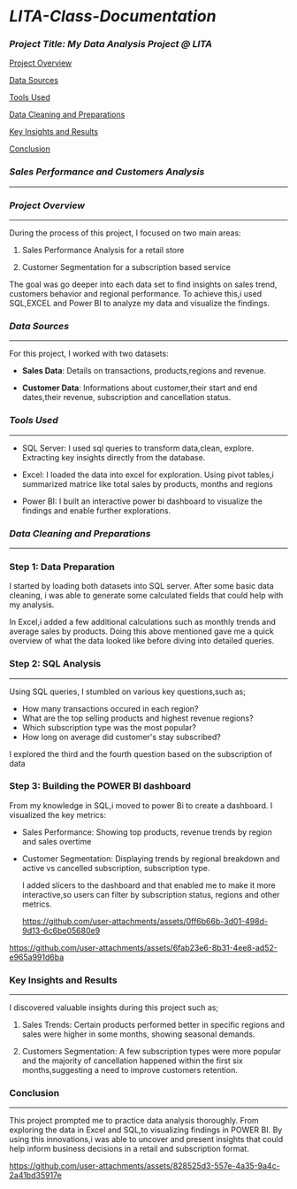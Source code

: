 # *LITA-Class-Documentation*

### *Project Title: My Data Analysis Project @ LITA*

[Project Overview](#project-overview)

[Data Sources](#data-sources) 

[Tools Used](#tools-used) 

[Data Cleaning and Preparations](#data-cleaning-and-preparations)

[Key Insights and Results](#key-insights-and-results)

[Conclusion](#conclusion)

### *Sales Performance and Customers Analysis*
------------
### *Project Overview*
-------------

During the process of this project, I focused on two main areas:
1. Sales Performance Analysis for a retail store

2. Customer Segmentation for a subscription based service

The goal was go deeper into each data set to find insights on sales trend, customers behavior and regional performance. To achieve this,i used SQL,EXCEL and Power BI to analyze my data and visualize the findings.

### *Data Sources* 
---------------

For this project, I worked with two datasets:
- **Sales Data**: Details on transactions, products,regions and revenue.

- **Customer Data**: Informations about customer,their start and end dates,their revenue, subscription and cancellation status. 

### *Tools Used*
----------

- SQL Server: I used sql queries to transform data,clean, explore. Extracting key insights directly from the database.
  
- Excel: I loaded the data into excel for exploration. Using pivot tables,i summarized matrice like total sales by products, months and regions

- Power BI: I built an interactive power bi dashboard to visualize the findings and enable further explorations.

### *Data Cleaning and Preparations*
----------------

### Step 1: Data Preparation 
 I started by loading both datasets into SQL server. After some basic data cleaning, i was able to generate some calculated fields that could help with my analysis.
 
 In Excel,i added a few additional calculations such as monthly trends and average sales by products. Doing this above mentioned gave me a quick overview of what the data looked like before diving into detailed queries.
   
### Step 2: SQL Analysis
----------------

Using SQL queries, I stumbled on various key questions,such as;

- How many transactions occured in each region?
- What are the top selling products and highest revenue regions?
- Which subscription type was the most popular?
- How long on average did customer's stay subscribed?

I explored the third and the fourth question based on the subscription of data

### Step 3: Building the POWER BI dashboard 

From my knowledge in SQL,i moved to power Bi to create a dashboard. I visualized the key metrics: 

- Sales Performance: Showing top products, revenue trends by region and sales overtime 
  
- Customer Segmentation: Displaying trends by regional breakdown and active vs cancelled subscription, subscription type.

  I added slicers to the dashboard and that enabled me to make it more interactive,so users can filter by subscription status, regions and other metrics.
  
  https://github.com/user-attachments/assets/0ff6b66b-3d01-498d-9d13-6c6be05680e9

https://github.com/user-attachments/assets/6fab23e6-8b31-4ee8-ad52-e965a991d6ba

### Key Insights and Results 
---------------

I discovered valuable insights during this project such as;

1. Sales Trends: Certain products performed better in specific regions and sales were higher in some months, showing seasonal demands.

2. Customers Segmentation: A few subscription types were more popular and the majority of cancellation happened within the first six months,suggesting a need to improve customers retention.

### Conclusion
----------

This project prompted me to practice data analysis thoroughly. From exploring the data in Excel and SQL,to visualizing findings in POWER BI. By using this innovations,i was able to uncover and present insights that could help inform business decisions in a retail and subscription format.

https://github.com/user-attachments/assets/828525d3-557e-4a35-9a4c-2a41bd35917e
